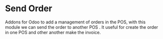 # Send Order
Addons for Odoo to add a management of orders in the POS, with this module we can send the order to another POS . It useful for create the order in one POS  and other another make the invoice.
